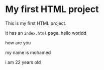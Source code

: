 # My first HTML project

This is my first HTML project.

It has an `index.html` page.
hello worldd

how are you 

my name is mohamed 

i am 22 years old 
